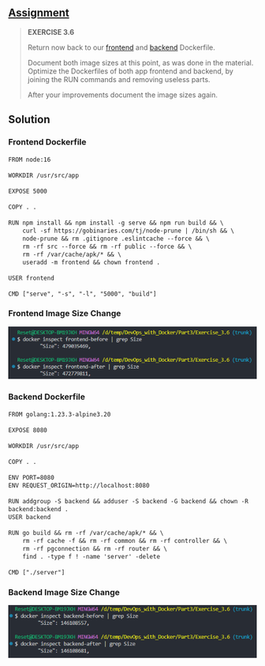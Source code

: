## [Assignment](https://devopswithdocker.com/part-3/section-4#exercise-36)

> **EXERCISE 3.6**
> 
> Return now back to our [frontend](https://github.com/docker-hy/material-applications/tree/main/example-frontend) and [backend](https://github.com/docker-hy/material-applications/tree/main/example-backend) Dockerfile.
> 
> Document both image sizes at this point, as was done in the material. Optimize the Dockerfiles of both app frontend and backend, by joining the RUN commands and removing useless parts.
> 
> After your improvements document the image sizes again.

## Solution

### Frontend Dockerfile 

    FROM node:16

    WORKDIR /usr/src/app

    EXPOSE 5000

    COPY . . 

    RUN npm install && npm install -g serve && npm run build && \
        curl -sf https://gobinaries.com/tj/node-prune | /bin/sh && \
        node-prune && rm .gitignore .eslintcache --force && \
        rm -rf src --force && rm -rf public --force && \
        rm -rf /var/cache/apk/* && \
        useradd -m frontend && chown frontend .
        
    USER frontend

    CMD ["serve", "-s", "-l", "5000", "build"]

### Frontend Image Size Change

![Solution to Exercise 3.6](https://raw.githubusercontent.com/VikSil/DevOps_with_Docker/refs/heads/trunk/Part3/Exercise_3.6/frontend_change.png)

### Backend Dockerfile

    FROM golang:1.23.3-alpine3.20

    EXPOSE 8080

    WORKDIR /usr/src/app

    COPY . .

    ENV PORT=8080
    ENV REQUEST_ORIGIN=http://localhost:8080

    RUN addgroup -S backend && adduser -S backend -G backend && chown -R backend:backend .
    USER backend

    RUN go build && rm -rf /var/cache/apk/* && \
        rm -rf cache -f && rm -rf common && rm -rf controller && \
        rm -rf pgconnection && rm -rf router && \
        find . -type f ! -name 'server' -delete 

    CMD ["./server"]

### Backend Image Size Change

![Solution to Exercise 3.6](https://raw.githubusercontent.com/VikSil/DevOps_with_Docker/refs/heads/trunk/Part3/Exercise_3.6/backend_change.png)